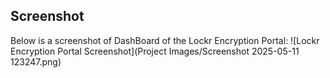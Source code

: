 ## Screenshot
Below is a screenshot of DashBoard of the Lockr Encryption Portal:
![Lockr Encryption Portal Screenshot](Project Images/Screenshot 2025-05-11 123247.png)


